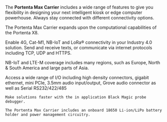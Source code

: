 <FeatureDescription>

The **Portenta Max Carrier** includes a wide range of features to give you flexibility in designing your next intelligent kiosk or edge computer powerhouse. Always stay connected with different connectivity options.

</FeatureDescription>


<FeatureList>
<Feature title="Portenta Powered" image="mkr-form-factor">

  The Portenta Max Carrier expands upon the computational capabilities of the Portenta X8. 

  <FeatureLink title="Read More" url="/hardware/portenta-x8" />
</Feature>

<Feature title="Cellular Connectivity" image="connection">

  Enable 4G, Cat-M1, NB-IoT and LoRa® connectivity in your Industry 4.0 solution. Send and receive texts, or communicate via internet protocols including TCP, UDP and HTTPS. 

  <FeatureLink title="Read More" url="https://content.arduino.cc/assets/Arduino_SARA-R4_DataSheet_%28UBX-16024152%29.pdf" download/>
</Feature>

<Feature title="Coverage" image="world-map">

  NB-IoT and LTE-M coverage includes many regions, such as Europe, North & South America and large parts of Asia.

  <FeatureLink title="Link to map" url="https://www.gsma.com/iot/deployment-map/"/>
</Feature>

<Feature title="Connectivity" image="connection">

  Access a wide range of I/O including high density connectors, gigabit ethernet, mini PCIe, 3.5mm audio input/output, Grove audio connector as well as Serial RS232/422/485  
  
</Feature>

<Feature title="Debugging" image="mcu">

    Make solutions faster with the in application Black Magic probe debugger. 
  
</Feature>

<Feature title="Li-ion battery" image="power">

    The Portenta Max Carrier includes an onboard 18650 Li-ion/LiPo battery holder and power management circuitry. 
  
</Feature>

</FeatureList>
